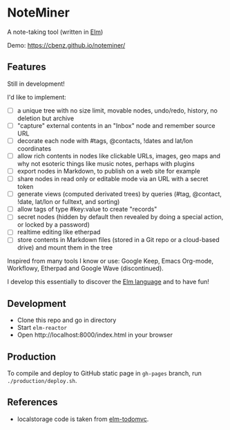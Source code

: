 # NoteMiner

A note-taking tool (written in [Elm](http://elm-lang.org/))

Demo: https://cbenz.github.io/noteminer/

## Features

Still in development!

I'd like to implement:

- [ ] a unique tree with no size limit, movable nodes, undo/redo, history, no deletion but archive
- [ ] "capture" external contents in an "Inbox" node and remember source URL
- [ ] decorate each node with #tags, @contacts, !dates and lat/lon coordinates
- [ ] allow rich contents in nodes like clickable URLs, images, geo maps and why not esoteric things like music notes, perhaps with plugins
- [ ] export nodes in Markdown, to publish on a web site for example
- [ ] share nodes in read only or editable mode via an URL with a secret token
- [ ] generate views (computed derivated trees) by queries (#tag, @contact, !date, lat/lon or fulltext, and sorting)
- [ ] allow tags of type #key:value to create "records"
- [ ] secret nodes (hidden by default then revealed by doing a special action, or locked by a password)
- [ ] realtime editing like etherpad
- [ ] store contents in Markdown files (stored in a Git repo or a cloud-based drive) and mount them in the tree

Inspired from many tools I know or use: Google Keep, Emacs Org-mode, Workflowy, Etherpad and Google Wave (discontinued).

I develop this essentially to discover the [Elm language](http://elm-lang.org/) and to have fun!

## Development

- Clone this repo and go in directory
- Start `elm-reactor`
- Open http://localhost:8000/index.html in your browser

## Production

To compile and deploy to GitHub static page in `gh-pages` branch, run `./production/deploy.sh`.

## References

- localstorage code is taken from [elm-todomvc](https://github.com/evancz/elm-todomvc).
